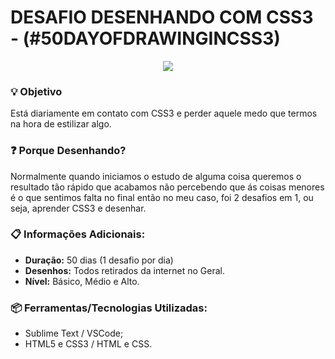 # DESAFIO DESENHANDO COM CSS3 - (#50DAYOFDRAWINGINCSS3)
<p align="center">
      <img src="https://user-images.githubusercontent.com/48417347/62843522-c18bfc00-bc90-11e9-9a13-f71807063789.jpg">
</p>

### 💡 Objetivo
Está diariamente em contato com CSS3 e perder aquele medo que termos na hora de estilizar algo.

### ❓ Porque Desenhando? 
Normalmente quando iniciamos o estudo de alguma coisa queremos o resultado tão rápido que acabamos não percebendo que ás coisas menores é o que sentimos falta no final então no meu caso, foi 2 desafios em 1, ou seja, aprender CSS3 e desenhar.

### 📋 Informações Adicionais:
- **Duração:** 50 dias (1 desafio por dia)
- **Desenhos:** Todos retirados da internet no Geral.
- **Nível:** Básico, Médio e Alto.

### 📦 Ferramentas/Tecnologias Utilizadas:
- Sublime Text / VSCode;
- HTML5 e CSS3 / HTML e CSS.
